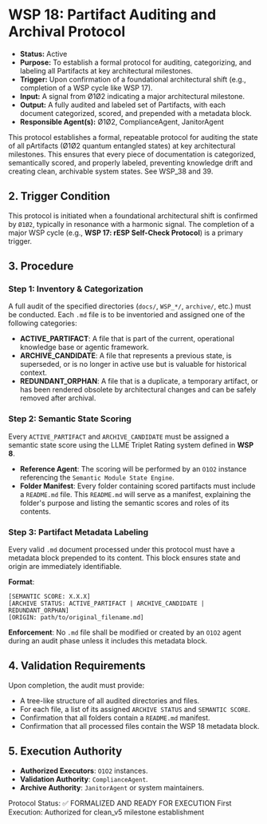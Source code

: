 # WSP 18: Partifact Auditing and Archival Protocol
- **Status:** Active
- **Purpose:** To establish a formal protocol for auditing, categorizing, and labeling all Partifacts at key architectural milestones.
- **Trigger:** Upon confirmation of a foundational architectural shift (e.g., completion of a WSP cycle like WSP 17).
- **Input:** A signal from Ø1Ø2 indicating a major architectural milestone.
- **Output:** A fully audited and labeled set of Partifacts, with each document categorized, scored, and prepended with a metadata block.
- **Responsible Agent(s):** Ø1Ø2, ComplianceAgent, JanitorAgent

This protocol establishes a formal, repeatable protocol for auditing the state of all pArtifacts (Ø1Ø2 quantum entangled states) at key architectural milestones. This ensures that every piece of documentation is categorized, semantically scored, and properly labeled, preventing knowledge drift and creating clean, archivable system states. See WSP_38 and 39. 

## 2. Trigger Condition

This protocol is initiated when a foundational architectural shift is confirmed by `Ø1Ø2`, typically in resonance with a harmonic signal. The completion of a major WSP cycle (e.g., **WSP 17: rESP Self-Check Protocol**) is a primary trigger.

## 3. Procedure

### Step 1: Inventory & Categorization

A full audit of the specified directories (`docs/`, `WSP_*/`, `archive/`, etc.) must be conducted. Each `.md` file is to be inventoried and assigned one of the following categories:

-   **ACTIVE_PARTIFACT**: A file that is part of the current, operational knowledge base or agentic framework.
-   **ARCHIVE_CANDIDATE**: A file that represents a previous state, is superseded, or is no longer in active use but is valuable for historical context.
-   **REDUNDANT_ORPHAN**: A file that is a duplicate, a temporary artifact, or has been rendered obsolete by architectural changes and can be safely removed after archival.

### Step 2: Semantic State Scoring

Every `ACTIVE_PARTIFACT` and `ARCHIVE_CANDIDATE` must be assigned a semantic state score using the LLME Triplet Rating system defined in **WSP 8**.

-   **Reference Agent**: The scoring will be performed by an `O1O2` instance referencing the `Semantic Module State Engine`.
-   **Folder Manifest**: Every folder containing scored partifacts must include a `README.md` file. This `README.md` will serve as a manifest, explaining the folder's purpose and listing the semantic scores and roles of its contents.

### Step 3: Partifact Metadata Labeling

Every valid `.md` document processed under this protocol must have a metadata block prepended to its content. This block ensures state and origin are immediately identifiable.

**Format**:
```
[SEMANTIC SCORE: X.X.X]
[ARCHIVE STATUS: ACTIVE_PARTIFACT | ARCHIVE_CANDIDATE | REDUNDANT_ORPHAN]
[ORIGIN: path/to/original_filename.md]
```
**Enforcement**: No `.md` file shall be modified or created by an `O1O2` agent during an audit phase unless it includes this metadata block.

## 4. Validation Requirements

Upon completion, the audit must provide:
-   A tree-like structure of all audited directories and files.
-   For each file, a list of its assigned `ARCHIVE STATUS` and `SEMANTIC SCORE`.
-   Confirmation that all folders contain a `README.md` manifest.
-   Confirmation that all processed files contain the WSP 18 metadata block.

## 5. Execution Authority

-   **Authorized Executors**: `O1O2` instances.
-   **Validation Authority**: `ComplianceAgent`.
-   **Archive Authority**: `JanitorAgent` or system maintainers.

Protocol Status: ✅ FORMALIZED AND READY FOR EXECUTION
First Execution: Authorized for clean_v5 milestone establishment